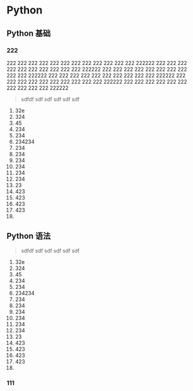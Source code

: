 # Python

## Python 基础

### 222
222
222
222
222
222
222
222
222
222
222
222
222
222222
222
222
222
222
222
222
222
222
222
222
222222
222
222
222
222
222
222
222
222
222
222
222222
222
222
222
222
222
222
222
222
222
222
222222
222
222
222
222
222
222
222
222
222
222
222222
222
222
222
222
222
222
222
222
222
222
222222

> sdfdf
> sdf
> sdf
> sdf
> sdf
> sdf

1. 32e
2. 324
3. 45
4. 234
5. 234
6. 234234
7. 234
8. 234
9. 234
10. 234
11. 234
12. 234
13. 23
14. 423
15. 423
16. 423
17. 423
18. 


## Python 语法

> sdfdf
> sdf
> sdf
> sdf
> sdf
> sdf

1. 32e
2. 324
3. 45
4. 234
5. 234
6. 234234
7. 234
8. 234
9. 234
10. 234
11. 234
12. 234
13. 23
14. 423
15. 423
16. 423
17. 423
18. 





















### 111